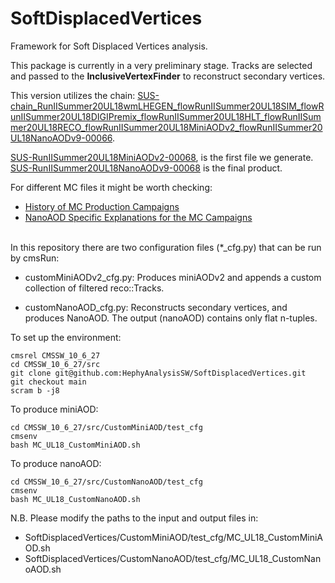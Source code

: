 # SoftDisplacedVertices
Framework for Soft Displaced Vertices analysis.

This package is currently in a very preliminary stage. Tracks are selected and passed to the **InclusiveVertexFinder** to reconstruct secondary vertices.

This version utilizes the chain:
 [SUS-chain_RunIISummer20UL18wmLHEGEN_flowRunIISummer20UL18SIM_flowRunIISummer20UL18DIGIPremix_flowRunIISummer20UL18HLT_flowRunIISummer20UL18RECO_flowRunIISummer20UL18MiniAODv2_flowRunIISummer20UL18NanoAODv9-00066](https://cms-pdmv.cern.ch/mcm/chained_requests?prepid=SUS-chain_RunIISummer20UL18wmLHEGEN_flowRunIISummer20UL18SIM_flowRunIISummer20UL18DIGIPremix_flowRunIISummer20UL18HLT_flowRunIISummer20UL18RECO_flowRunIISummer20UL18MiniAODv2_flowRunIISummer20UL18NanoAODv9-00066).

[SUS-RunIISummer20UL18MiniAODv2-00068](https://cms-pdmv.cern.ch/mcm/requests?prepid=SUS-RunIISummer20UL18MiniAODv2-00068&page=0), is the first file we generate. \
[SUS-RunIISummer20UL18NanoAODv9-00068](https://cms-pdmv.cern.ch/mcm/requests?prepid=SUS-RunIISummer20UL18NanoAODv9-00068&page=0) is the final product.

For different MC files it might be worth checking:
 - [History of MC Production Campaigns](https://twiki.cern.ch/twiki/bin/viewauth/CMS/PdmVMcCampaigns)
 - [NanoAOD Specific Explanations for the MC Campaigns](https://gitlab.cern.ch/cms-nanoAOD/nanoaod-doc/-/wikis/home)

\
In this repository there are two configuration files (*_cfg.py) that can be run by cmsRun:

 - customMiniAODv2_cfg.py: Produces miniAODv2 and appends a custom collection of filtered reco::Tracks.

 - customNanoAOD_cfg.py: Reconstructs secondary vertices, and produces NanoAOD. The output (nanoAOD) contains only flat n-tuples.

To set up the environment:
```
cmsrel CMSSW_10_6_27
cd CMSSW_10_6_27/src
git clone git@github.com:HephyAnalysisSW/SoftDisplacedVertices.git
git checkout main
scram b -j8
```



To produce miniAOD:
```
cd CMSSW_10_6_27/src/CustomMiniAOD/test_cfg
cmsenv
bash MC_UL18_CustomMiniAOD.sh
```

To produce nanoAOD:
```
cd CMSSW_10_6_27/src/CustomNanoAOD/test_cfg
cmsenv
bash MC_UL18_CustomNanoAOD.sh
```

N.B. Please modify the paths to the input and output files in:
 - SoftDisplacedVertices/CustomMiniAOD/test_cfg/MC_UL18_CustomMiniAOD.sh
 - SoftDisplacedVertices/CustomNanoAOD/test_cfg/MC_UL18_CustomNanoAOD.sh